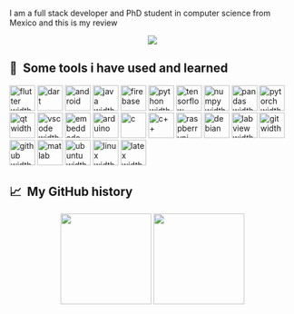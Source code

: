 <p>I am a full stack developer and PhD student in computer science from Mexico and this is my review</p>

<p align="center">
  <a href="https://git.io/streak-stats"><img src="https://github-readme-streak-stats.herokuapp.com?user=aar98cu&theme=github-dark-blue&hide_border=true&date_format=j%20M%5B%20Y%5D&mode=weekly&currStreakNum=17069B&background=FFFFFF&sideLabels=17069B&currStreakLabel=17069B"/></a>
</p>

<h2> 🚀 &nbsp;Some tools i have used and learned</h2>
<p align="left">
  <img src="https://cdn.jsdelivr.net/gh/devicons/devicon/icons/flutter/flutter-original.svg" alt="flutter width="45" height="45"/>
  <img src="https://cdn.jsdelivr.net/gh/devicons/devicon/icons/dart/dart-original.svg" alt="dart" width="45" height="45"/>
  <img src="https://cdn.jsdelivr.net/gh/devicons/devicon/icons/android/android-original.svg" alt="android" width="45" height="45"/>
  <img src="https://cdn.jsdelivr.net/gh/devicons/devicon/icons/java/java-original.svg" alt="java width="45" height="45"/>
  <img src="https://cdn.jsdelivr.net/gh/devicons/devicon/icons/firebase/firebase-plain.svg" alt="firebase" width="45" height="45"/>
  <img src="https://cdn.jsdelivr.net/gh/devicons/devicon/icons/python/python-original.svg" alt="python width="45" height="45"/>
  <img src="https://cdn.jsdelivr.net/gh/devicons/devicon/icons/tensorflow/tensorflow-original.svg" alt="tensorflow width="45" height="45"/>
  <img src="https://cdn.jsdelivr.net/gh/devicons/devicon/icons/numpy/numpy-original.svg" alt="numpy width="45" height="45"/>
  <img src="https://cdn.jsdelivr.net/gh/devicons/devicon/icons/pandas/pandas-original.svg" alt="pandas width="45" height="45"/>
  <img src="https://cdn.jsdelivr.net/gh/devicons/devicon/icons/pytorch/pytorch-original.svg" alt="pytorch width="45" height="45"/>
  <img src="https://cdn.jsdelivr.net/gh/devicons/devicon/icons/qt/qt-original.svg" alt="qt width="45" height="45"/>
  <img src="https://cdn.jsdelivr.net/gh/devicons/devicon/icons/vscode/vscode-original.svg" alt="vscode width="45" height="45"/>
  <img src="https://cdn.jsdelivr.net/gh/devicons/devicon/icons/embeddedc/embeddedc-original.svg" alt="embeddedc" width="45" height="45"/>
  <img src="https://cdn.jsdelivr.net/gh/devicons/devicon/icons/arduino/arduino-original-wordmark.svg" alt="arduino" width="45" height="45"/>
  <img src="https://cdn.jsdelivr.net/gh/devicons/devicon/icons/c/c-original.svg" alt="c" width="45" height="45"/>
  <img src="https://cdn.jsdelivr.net/gh/devicons/devicon/icons/cplusplus/cplusplus-original.svg" alt="c++" width="45" height="45"/>
  <img src="https://cdn.jsdelivr.net/gh/devicons/devicon/icons/raspberrypi/raspberrypi-original.svg" alt="raspberrypi width="45" height="45"/>
  <img src="https://cdn.jsdelivr.net/gh/devicons/devicon/icons/debian/debian-original.svg" alt="debian" width="45" height="45"/>
  <img src="https://cdn.jsdelivr.net/gh/devicons/devicon/icons/labview/labview-original.svg" alt="labview width="45" height="45"/>
  <img src="https://cdn.jsdelivr.net/gh/devicons/devicon/icons/git/git-original.svg" alt="git width="45" height="45"/>
  <img src="https://cdn.jsdelivr.net/gh/devicons/devicon/icons/github/github-original.svg" alt="github width="45" height="45"/>
  <img src="https://cdn.jsdelivr.net/gh/devicons/devicon/icons/matlab/matlab-original.svg" alt="matlab" width="45" height="45"/>
  <img src="https://cdn.jsdelivr.net/gh/devicons/devicon/icons/ubuntu/ubuntu-plain.svg" alt="ubuntu width="45" height="45"/>
  <img src="https://cdn.jsdelivr.net/gh/devicons/devicon/icons/linux/linux-original.svg" alt="linux width="45" height="45"/>
  <img src="https://cdn.jsdelivr.net/gh/devicons/devicon/icons/latex/latex-original.svg" alt="latex width="45" height="45"/>
</p>

<h2>📈 &nbsp;My GitHub history</h2>
<p align="center">
  <a><img align="center" src="https://github-readme-stats.vercel.app/api?username=aar98cu&show_icons=true&theme=tokyonight" height="160"/></a>
  <a href="https://github.com/aar98cu/github-readme-stats"><img align="center" src="https://github-readme-stats.vercel.app/api/top-langs/?username=aar98cu&layout=compact" height="160"/></a>
</p>
